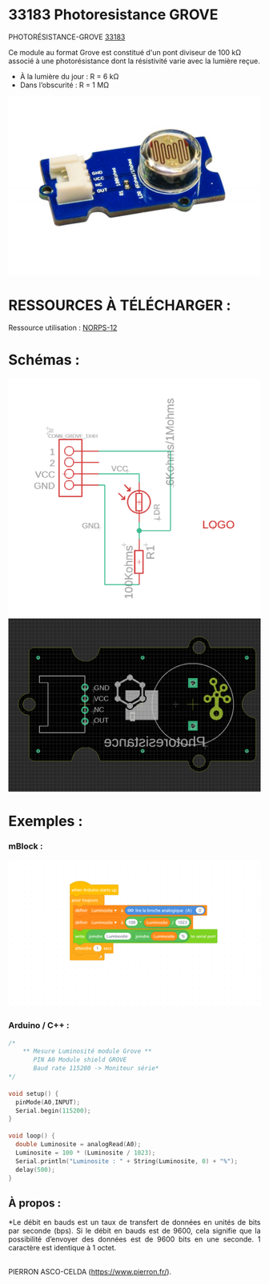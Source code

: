 # 33183 Photoresistance GROVE

PHOTORÉSISTANCE-GROVE [33183](https://www.pierron.fr/photoresistance-grove.html)

Ce module au format Grove est constitué d'un pont diviseur de 100 kΩ associé à une photorésistance dont la résistivité varie avec la lumière reçue. 
- À la lumière du jour : R = 6 kΩ
- Dans l’obscurité : R = 1 MΩ

![L-33183](/img/L-33183.jpg)

# RESSOURCES À TÉLÉCHARGER :

Ressource utilisation : [NORPS-12](https://github.com/pierron-asco-celda/33183-Photoresistance-GROVE/blob/master/src/Pierron-33183-Datasheet.pdf)

# Schémas :

![SCH-33183](/img/SCH-33183.png)
![BRD-33183](/img/BRD-33183.png)

# Exemples :

### mBlock :
![P1-33183](/img/P1-33183.png)

### Arduino / C++ :
```cpp
/*
    ** Mesure Luminosité module Grove **
       PIN A0 Module shield GROVE
       Baud rate 115200 -> Moniteur série*
*/

void setup() {
  pinMode(A0,INPUT);
  Serial.begin(115200);
}

void loop() {
  double Luminosite = analogRead(A0);
  Luminosite = 100 * (Luminosite / 1023);
  Serial.println("Luminosite : " + String(Luminosite, 0) + "%");
  delay(500);
}
```
## À propos :
<div style="text-align: justify">*Le débit en bauds est un taux de transfert de données en unités de bits par seconde (bps). Si le débit en bauds est de 9600, cela signifie que la possibilité d’envoyer des données est de 9600 bits en une seconde. 1 caractère est identique à 1 octet.</div>
<br>

PIERRON ASCO-CELDA (https://www.pierron.fr/).
